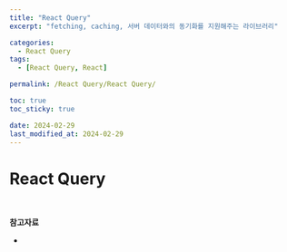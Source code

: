 ```yaml
---
title: "React Query"
excerpt: "fetching, caching, 서버 데이터와의 동기화를 지원해주는 라이브러리"

categories:
  - React Query
tags:
  - [React Query, React]

permalink: /React Query/React Query/

toc: true
toc_sticky: true

date: 2024-02-29
last_modified_at: 2024-02-29
---
```


# React Query

<br/>

**참고자료**

-
